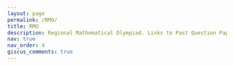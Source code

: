 ```yaml
---
layout: page
permalink: /RMO/
title: RMO
description: Regional Mathematical Olympiad. Links to Past Question Papers of RMO, Solutions. Hints, Walkthroughs, Discussions.
nav: true
nav_order: 4
giscus_comments: true
---
```

